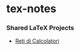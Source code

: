 # tex-notes

### Shared LaTeX Projects

- [Reti di Calcolatori](https://www.overleaf.com/read/sfmprvbvqykq)
